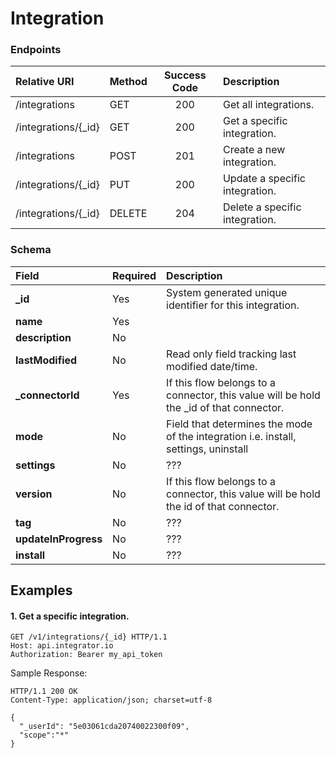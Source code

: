 Integration
===========

### Endpoints
| Relative URI| Method | Success Code | Description|
|:-------------------|:-------|:------------:|:------------------------------|
|/integrations|GET|200|Get all integrations.|
|/integrations/{_id}|GET|200|Get a specific integration.|
|/integrations|POST|201|Create a new integration.|
|/integrations/{_id}|PUT|200|Update a specific integration.|
|/integrations/{_id}|DELETE|204|Delete a specific integration.|

### Schema

| Field                | Required | Description                                                                            |
|:---------------------|:---------|:---------------------------------------------------------------------------------------|
| **_id**|Yes|System generated unique identifier for this integration.|
| **name**|Yes||
| **description**|No||
| **lastModified**|No|Read only field tracking last modified date/time.|
| **_connectorId**|Yes|If this flow belongs to a connector, this value will be hold the _id of that connector.|
| **mode**|No|Field that determines the mode of the integration i.e. install, settings, uninstall|
| **settings**|No|???|
| **version**|No|If this flow belongs to a connector, this value will be hold the id of that connector.|
| **tag**|No|???|
| **updateInProgress**|No|???|
| **install**|No|???|

## Examples

#### 1.  Get a specific integration.

```
GET /v1/integrations/{_id} HTTP/1.1
Host: api.integrator.io
Authorization: Bearer my_api_token
```

Sample Response:

```
HTTP/1.1 200 OK
Content-Type: application/json; charset=utf-8

{
  "_userId": "5e03061cda20740022300f09",
  "scope":"*"
}
```
